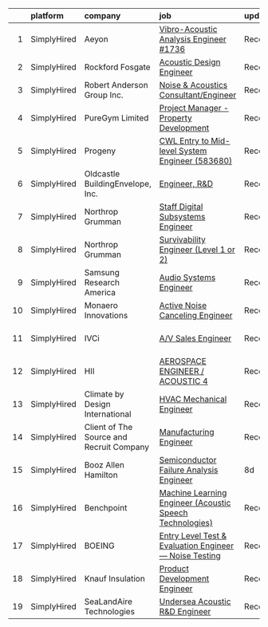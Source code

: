 

|    | platform    | company                                  | job                                                                                                                                                                    | update_time   | location                 |
|---:|:------------|:-----------------------------------------|:-----------------------------------------------------------------------------------------------------------------------------------------------------------------------|:--------------|:-------------------------|
|  1 | SimplyHired | Aeyon                                    | [Vibro-Acoustic Analysis Engineer #1736](https://www.simplyhired.com/job/wN5XD1z_787_anypGpbUcA5MfwkbgcJZBDfI8Q3rHSfVbZ27zQ0YXQ?q=acoustic+engineer)                   | Recently      | Houston, TX              |
|  2 | SimplyHired | Rockford Fosgate                         | [Acoustic Design Engineer](https://www.simplyhired.com/job/SD7WGheU6u4QKE4RNnOUyGEYqSzuMNGOEALp8R8aHjss43-57y_jQQ?q=acoustic+engineer)                                 | Recently      | Tempe, AZ                |
|  3 | SimplyHired | Robert Anderson Group Inc.               | [Noise & Acoustics Consultant/Engineer](https://www.simplyhired.com/job/3RQyZ2epzGM_J7msygI1rKSrCCt5vftupBGmy5O7vl85YaWUn7J1Hw?q=acoustic+engineer)                    | Recently      | Dearborn, MI             |
|  4 | SimplyHired | PureGym Limited                          | [Project Manager - Property Development](https://www.simplyhired.com/job/wznjcMy9wyfjMUhRoH6ipHG_oKrcX8wM556ClBygi7olfzZx-joAdQ?q=acoustic+engineer)                   | Recently      | Remote +2 locations      |
|  5 | SimplyHired | Progeny                                  | [CWL Entry to Mid-level System Engineer (583680)](https://www.simplyhired.com/job/wRgyV4Ks2727DEvbdmKkNDjxH8RoCqrw6aVz7XNdZ_XomHk6WwBBbQ?q=acoustic+engineer)          | Recently      | Manassas, VA             |
|  6 | SimplyHired | Oldcastle BuildingEnvelope, Inc.         | [Engineer, R&D](https://www.simplyhired.com/job/_WglUpE8SthNPPWx-eB5zsUZNCM_zyVkJFrg70BjDNI888PWAFdQ6A?q=acoustic+engineer)                                            | Recently      | Terrell, TX              |
|  7 | SimplyHired | Northrop Grumman                         | [Staff Digital Subsystems Engineer](https://www.simplyhired.com/job/pQtHlv4vKiccUW_vWbyyeif_y4Ezl34oDMBxkWvBwT1kuhf3gqnrcg?q=acoustic+engineer)                        | Recently      | Linthicum, MD            |
|  8 | SimplyHired | Northrop Grumman                         | [Survivability Engineer (Level 1 or 2)](https://www.simplyhired.com/job/_xW4fMDzd_6hHOgbxuz5vSUFHzHieLNuXFKH2JUlS3evYq5ApiwgJQ?q=acoustic+engineer)                    | Recently      | San Diego, CA            |
|  9 | SimplyHired | Samsung Research America                 | [Audio Systems Engineer](https://www.simplyhired.com/job/d_QOjFwJU0rOg-fORGmKWAEtYFcnVwBNWazaYPA5wpq18qqi780tYQ?q=acoustic+engineer)                                   | Recently      | Valencia, CA             |
| 10 | SimplyHired | Monaero Innovations                      | [Active Noise Canceling Engineer](https://www.simplyhired.com/job/RWREWqwKgO1bdZpEW18kQGxGX4DG8CWNQl5m5g467fdpdvJl0kjgHQ?q=acoustic+engineer)                          | Recently      | Santa Maria, CA          |
| 11 | SimplyHired | IVCi                                     | [A/V Sales Engineer](https://www.simplyhired.com/job/2Y7ulioKCWNIUYJDtOtmBC28ze_QetQS8KscGL8-5WqmnMvd_X2x5w?q=acoustic+engineer)                                       | Recently      | New York, NY +1 location |
| 12 | SimplyHired | HII                                      | [AEROSPACE ENGINEER / ACOUSTIC 4](https://www.simplyhired.com/job/cWgzE7fKt2gQzN0v9_mzenN_whM88wqp_MAA1PmUpWgo8nUwQp78gg?q=acoustic+engineer)                          | Recently      | Newport News, VA         |
| 13 | SimplyHired | Climate by Design International          | [HVAC Mechanical Engineer](https://www.simplyhired.com/job/PWxVjpyvUBxxDMh1zp8_84GlVFwCHbHEhYhQTeYTo2vVCLwQAs3u_g?q=acoustic+engineer)                                 | Recently      | Owatonna, MN             |
| 14 | SimplyHired | Client of The Source and Recruit Company | [Manufacturing Engineer](https://www.simplyhired.com/job/uR7TPpNA9UvPRncU9LuhjppI1YtogXWNSD23Z0fKwQ3j-uQCbTb6XQ?q=acoustic+engineer)                                   | Recently      | Somerville, MA           |
| 15 | SimplyHired | Booz Allen Hamilton                      | [Semiconductor Failure Analysis Engineer](https://www.simplyhired.com/job/lhgkEEPrl7KXafnifNG7CguHVBk0VKOuaOYIejSWwMFL-srKkiCezg?q=acoustic+engineer)                  | 8d            | Arlington, VA            |
| 16 | SimplyHired | Benchpoint                               | [Machine Learning Engineer (Acoustic Speech Technologies)](https://www.simplyhired.com/job/WN2les8glfJ7AlLtOUbvi8kKBo-Wq94FBAFbTFPVVkA9OBBnxZF2pQ?q=acoustic+engineer) | Recently      | Remote                   |
| 17 | SimplyHired | BOEING                                   | [Entry Level Test & Evaluation Engineer — Noise Testing](https://www.simplyhired.com/job/iodv_WV5gyYXKOg_dKkGmyeKle_Loc6H7-kFb8ql6AU9ev2CBNqSmA?q=acoustic+engineer)   | Recently      | Tukwila, WA              |
| 18 | SimplyHired | Knauf Insulation                         | [Product Development Engineer](https://www.simplyhired.com/job/iScZ4AdYZ8lYoHGtGa-5r7do-VmnP1WHcSCuhfZ92-gJI3Fy-65wrQ?q=acoustic+engineer)                             | Recently      | Shelbyville, IN          |
| 19 | SimplyHired | SeaLandAire Technologies                 | [Undersea Acoustic R&D Engineer](https://www.simplyhired.com/job/hZd4MM6ivHSqQ2hKkSFxDcuc5th9uhpbq2X99tdFufOh7nbm-htf8A?q=acoustic+engineer)                           | Recently      | Jackson, MI              |